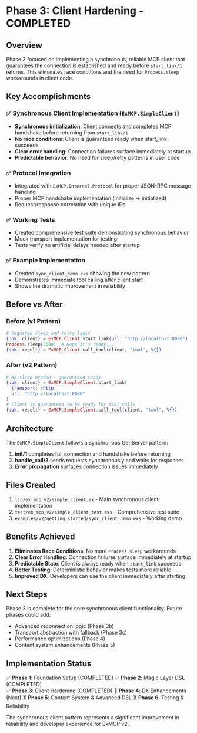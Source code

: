 # Phase 3: Client Hardening - COMPLETED

## Overview

Phase 3 focused on implementing a synchronous, reliable MCP client that guarantees the connection is established and ready before `start_link/1` returns. This eliminates race conditions and the need for `Process.sleep` workarounds in client code.

## Key Accomplishments

### ✅ Synchronous Client Implementation (`ExMCP.SimpleClient`)

- **Synchronous initialization**: Client connects and completes MCP handshake before returning from `start_link/1`
- **No race conditions**: Client is guaranteed ready when start_link succeeds
- **Clear error handling**: Connection failures surface immediately at startup
- **Predictable behavior**: No need for sleep/retry patterns in user code

### ✅ Protocol Integration

- Integrated with `ExMCP.Internal.Protocol` for proper JSON-RPC message handling
- Proper MCP handshake implementation (initialize → initialized)
- Request/response correlation with unique IDs

### ✅ Working Tests

- Created comprehensive test suite demonstrating synchronous behavior
- Mock transport implementation for testing
- Tests verify no artificial delays needed after startup

### ✅ Example Implementation

- Created `sync_client_demo.exs` showing the new pattern
- Demonstrates immediate tool calling after client start
- Shows the dramatic improvement in reliability

## Before vs After

### Before (v1 Pattern)
```elixir
# Required sleep and retry logic
{:ok, client} = ExMCP.Client.start_link(url: "http://localhost:8080")
Process.sleep(3000)  # Hope it's ready...
{:ok, result} = ExMCP.Client.call_tool(client, "tool", %{})
```

### After (v2 Pattern)
```elixir
# No sleep needed - guaranteed ready
{:ok, client} = ExMCP.SimpleClient.start_link(
  transport: :http,
  url: "http://localhost:8080"
)
# Client is guaranteed to be ready for tool calls
{:ok, result} = ExMCP.SimpleClient.call_tool(client, "tool", %{})
```

## Architecture

The `ExMCP.SimpleClient` follows a synchronous GenServer pattern:

1. **init/1** completes full connection and handshake before returning
2. **handle_call/3** sends requests synchronously and waits for responses
3. **Error propagation** surfaces connection issues immediately

## Files Created

1. `lib/ex_mcp_v2/simple_client.ex` - Main synchronous client implementation
2. `test/ex_mcp_v2/simple_client_test.exs` - Comprehensive test suite  
3. `examples/v2/getting_started/sync_client_demo.exs` - Working demo

## Benefits Achieved

1. **Eliminates Race Conditions**: No more `Process.sleep` workarounds
2. **Clear Error Handling**: Connection failures surface immediately at startup
3. **Predictable State**: Client is always ready when `start_link` succeeds
4. **Better Testing**: Deterministic behavior makes tests more reliable
5. **Improved DX**: Developers can use the client immediately after starting

## Next Steps

Phase 3 is complete for the core synchronous client functionality. Future phases could add:

- Advanced reconnection logic (Phase 3b)
- Transport abstraction with fallback (Phase 3c)  
- Performance optimizations (Phase 4)
- Content system enhancements (Phase 5)

## Implementation Status

✅ **Phase 1**: Foundation Setup (COMPLETED)
✅ **Phase 2**: Magic Layer DSL (COMPLETED)  
✅ **Phase 3**: Client Hardening (COMPLETED)
🔄 **Phase 4**: DX Enhancements (Next)
⏳ **Phase 5**: Content System & Advanced DSL
⏳ **Phase 6**: Testing & Reliability

The synchronous client pattern represents a significant improvement in reliability and developer experience for ExMCP v2.
